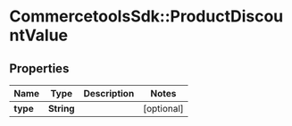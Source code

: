 # CommercetoolsSdk::ProductDiscountValue

## Properties
Name | Type | Description | Notes
------------ | ------------- | ------------- | -------------
**type** | **String** |  | [optional] 

